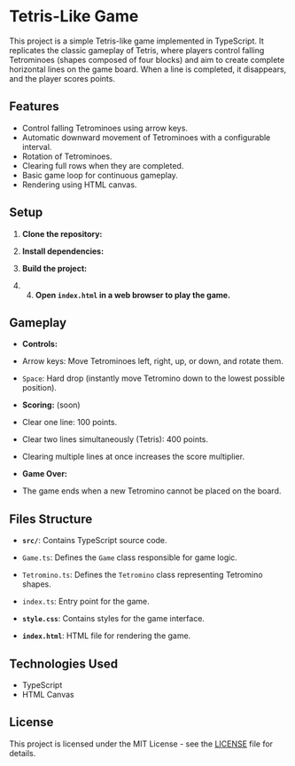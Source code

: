 # Tetris-Like Game

This project is a simple Tetris-like game implemented in TypeScript. It replicates the classic gameplay of Tetris, where players control falling Tetrominoes (shapes composed of four blocks) and aim to create complete horizontal lines on the game board. When a line is completed, it disappears, and the player scores points.


## Features

- Control falling Tetrominoes using arrow keys.
- Automatic downward movement of Tetrominoes with a configurable interval.
- Rotation of Tetrominoes.
- Clearing full rows when they are completed.
- Basic game loop for continuous gameplay.
- Rendering using HTML canvas.

## Setup

1. **Clone the repository:**

2. **Install dependencies:**

3. **Build the project:**

4. 4. **Open `index.html` in a web browser to play the game.**

## Gameplay

- **Controls:**
- Arrow keys: Move Tetrominoes left, right, up, or down, and rotate them.
- `Space`: Hard drop (instantly move Tetromino down to the lowest possible position).

- **Scoring:** (soon)
- Clear one line: 100 points.
- Clear two lines simultaneously (Tetris): 400 points.
- Clearing multiple lines at once increases the score multiplier.

- **Game Over:**
- The game ends when a new Tetromino cannot be placed on the board.

## Files Structure

- **`src/`**: Contains TypeScript source code.
- `Game.ts`: Defines the `Game` class responsible for game logic.
- `Tetromino.ts`: Defines the `Tetromino` class representing Tetromino shapes.
- `index.ts`: Entry point for the game.

- **`style.css`**: Contains styles for the game interface.
- **`index.html`**: HTML file for rendering the game.

## Technologies Used

- TypeScript
- HTML Canvas

## License

This project is licensed under the MIT License - see the [LICENSE](LICENSE) file for details.
 
 
